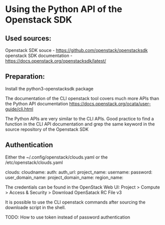 # Using the Python API of the Openstack SDK

## Used sources:
  Openstack SDK souce - https://github.com/openstack/openstacksdk
  openstack SDK documentation - https://docs.openstack.org/openstacksdk/latest/

## Preparation:
  Install the python3-openstacksdk package

The documentation of the CLI openstack tool covers much more APIs than the Python API documentation
  https://docs.openstack.org/ocata/user-guide/cli.html

The Python APIs are very similar to the CLI APIs. Good practice to find a function in the CLI API documentation and grep the same keyword in the source repository of the Openstack SDK

## Authentication

Either the ~/.config/openstack/clouds.yaml or the /etc/openstack/clouds.yaml

clouds:
  cloudname:
    auth:
      auth_url:
      project_name: 
      username: 
      password:
      user_domain_name: 
      project_domain_name: 
    region_name: 

The credentials can be found in the OpenStack Web UI:
  Project > Compute > Access & Security > Download OpenSatack RC File v3

It is possible to use the CLI openstack commands after sourcing the downloade script in the shell.

TODO: How to use token instead of password authentication

